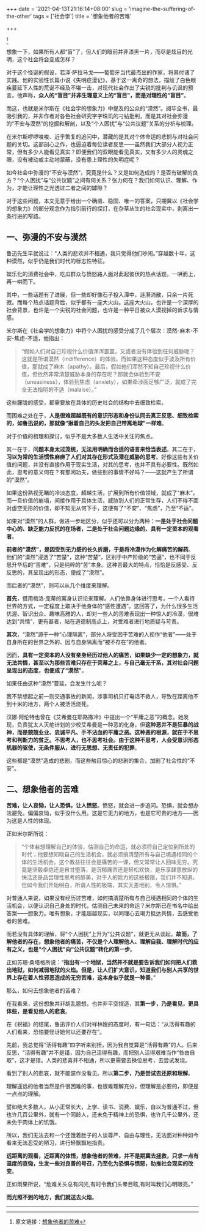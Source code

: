 +++
date = '2021-04-13T21:16:14+08:00'
slug = 'imagine-the-suffering-of-the-other'
tags = ['社会学']
title = '想象他者的苦难'

+++

[^1]

想象一下，如果所有人都“盲”了，但人们的眼前并非漆黑一片，而尽是炫目的光明，这个社会将会变成怎样？

对于这个怪诞的假设，若泽·萨拉马戈——葡萄牙当代最杰出的作家，将其付诸了实践。他的实验性长篇小说《失明症漫记》，基于这一离奇的想法，描绘了白色眼疾蔓延下人性的荒诞不经及不堪一击，对现代社会作出了尖锐的批判与讥讽的预言。他声称，**众人的“盲目”并非生理意义上的“盲目”，而是对理性的“盲目”**。

而这，也就是米尔斯在《社会学的想象力》中提及的公众的“漠然”。阅毕全书，最吸引我的，并非作者对各色社会研究字字珠玑的刁钻批判，而是其对社会弥漫的“不安与漠然”的挖掘和解剖，以及“个人困扰”与“公共议题”关系的分析与梳理。

在米尔斯啰啰唆唆、近乎繁复的追问中，潜藏的是其对个体命运的悲悯与对社会问题的关切。这部剖心之作，也逼迫着每位读者反思——虽然我们大部分人视力正常，但有多少人能看见真实？即便我们的双眼能看见真实，又有多少人的灵魂之眼，没有被动或主动地蒙蔽，没有患上理性的失明症呢？

如今社会中弥漫的“不安与漠然”，究竟是什么？又是如何造成的？是否有破解的良方？“个人困扰”与“公共议题”之间有何关系？张力何在？我们如何认识、理解、作为，才能让理性之光透过二者之间的罅隙？

对于这些问题，本文无意于给出一个确凿、稳固、唯一的答案，只期冀以《社会学的想象力》的部分观念作为指引前行的探灯，在杂草丛生的社会现实中，剥离出一条行进的窄路。

## 一、弥漫的不安与漠然

鲁迅先生早就说过：“人类的悲欢并不相通，我只觉得他们吵闹。”穿越数十年，这种漠然，似乎仍是我们时代的标志性特征。

娱乐化的消费社会中，吃瓜群众与愤怒路人面对此起彼伏的热点话题，一哄而上，再一哄而下。

其中，一些话题有了进展，但一些却好像石子投入潭中，涟漪消散，只余一片死寂。而每个热点话题背后，似乎都有一座大火山。这座大火山，也许是一个深厚的社会背景，也许是一个尖锐的社会问题，也许是一种平日被众人漠视掉的诉求与情感。

米尔斯在《社会学的想象力》中将个人困扰的感受分成了几个层次：漠然\-麻木\-不安\-焦虑\-不适，他指出：

> “假如人们对自己珍视什么价值浑浑噩噩，又或者没有体验到任何威胁呢？这就是所谓漠然（indifference）的体验。而如果这种态度似乎波及所有价值，那就成了麻木（apathy）。最后，假如他们浑然不知自己珍视什么价值，但依然非常清楚威胁本身的存在呢？那就会体验到不安（uneasiness），体验到焦虑（anxiety），如果牵涉面足够广泛，就成了完全无法指明的不适（malaise）。”

这些朦胧的感受，都需要放在具体的历史社会的结构中去细致检索。

而困难之处在于，**人是很难超越既有的意识形态和身份认同去真正反思、细致检索的，如鲁迅说的，那就像“揪着自己的头发把自己带离地球”一样难**。

对于价值的梳理和探讨，似乎不是大多数人生活中关注的焦点。

其一在于，**问题本身太过笼统，无法用明确而合适的语言来恰当表述**。其二在于， **习以为常的生活惯性麻痹了人们对其存在形式及潜在威胁的思考**。好像这些有关价值的问题，并没有直接作用于现实生活，对其的思考，也并不具有必要性。既然如此，思考的意义何在？有那闲功夫，做些别的事情不好吗？——这就产生了所谓的“漠然”。

如果这份熟视无睹的冷淡态度，超越生活，扩展到所有价值领域，就成了“麻木”，而一旦价值的崩塌，间接作用于具体生活，威胁到人们的正常生存，人们不得不面对虚空无形的价值，却不知无从何下手，这便有了“不安”、“焦虑”，乃至“不适”。

如果对“漠然”的人群，做进一步地区分，似乎还可以分为两种：**一是处于社会问题中心的、缺乏能力反抗的在场者，二是处于社会问题边缘的、具有一定资本的观看者**。

**前者的“漠然”，是因受到无力感的长久折磨，于是将冷漠作为化解痛苦的解药**。他们的“漠然”浸透了“苦楚”，这种“苦楚”，区别于中产阶级的“苦逼”，也不同于反思升华后的“苦难”，只是纯粹的“苦”本身。这种苦最大的特点，恰恰是反感受、反反思的，其呈现出的形态，便成了“漠然”。

而后者的“漠然”，则可以从几个维度来理解。

**首先**，借用梅洛·庞蒂的寓身认识论来理解。人们依靠身体进行思考，一个人看待世界的方式，一定程度上取决于他身体的“感性遭遇”。这回答了，为什么很多生活优渥、智识出众、趣味高雅的人，却对一些人的苦难表现出一种惊人的冷漠，很难达到“共情”，更有甚者，站在道德制高点上，对受难者进行地质疑与苛责。

**其次**，“漠然”源于一种“心理隔离”，部分人将受困于苦难的人视作“他者”——处于自身所在的世界之外的、因与自身隔离而“被不存在”的他者。

因而，**具有一定资本的人没有亲身经历过他人的痛苦，如果缺少一定的想象力，就无法共情，甚至以为那些苦难只存在于荧幕之上，与自己毫无干系，其对社会问题呈现出的态度，也便成了“漠然”**。

如果任由这种“漠然”蔓延，会发生什么呢？

我不禁想起之前一则交通事故的新闻，涉事司机只打电话不救人，导致在距离他不到十米的地方，两个人被活活烧死。

汉娜·阿伦特也曾在《艾希曼在耶路撒冷》中提出一个“平庸之恶”的概念。她发现，负责犹太人灭绝计划的少校艾希曼是一种恶的化身，但**这种恶并不是狂暴的战神，而是兢兢业业、忠诚平凡、手不沾血的平庸之恶。这种恶的根源，就在于不思考和判断力的贫乏。不思考人，也不思考社会。由于这种不思考，人会受意识形态机器的驱使，无条件服从，进行无思想、无责任的犯罪**。

这些都是“漠然”造成的悲剧，而这些触目惊心的悲剧的集合，加剧了社会性的“不安”。

## 二、想象他者的苦难

**苦难，让人哀恸，让人恐惧，让人愤怒**。愤怒，就会进一步追问。恐惧，就会想办法避免。偏偏哀恸，似乎没什么用。这是它无力的地方，也是它可贵的地方——因为这是人性的体现。

正如米尔斯所说：

> “个体若想理解自己的体验，估测自己的命运，就必须将自己定位到所处的时代；他要想知晓自己的生活机会，就必须搞清楚所有与自己境遇相同的个体的生活机会。这个教益往往会是痛苦的一课，但又常常让人回味无穷。究竟是坚毅卓绝还是自甘堕落，是沉郁痛苦还是轻松欢快，是乐享肆意放纵的快活还是品尝理性思考的醇美，对于人的能力的这些极限，我们并不知道。但如今我们开始明白，所谓人性的极端，其实天差地别，令人惊惧。”

对普通人来说，如果没有经历过苦难，如何搞清楚所有与自己境遇相同的个体的生活机会，以便认识自己身处的时代，估测自己未来的命运？米尔斯已在书名中给出答案——想象力。唯有想象，才能超越现实，以同理心去竭力抵达共情，去感受他者的苦难。

而若没有具体的理解，将“个人困扰”上升为“公共议题”，就更无从谈起。**故而，了解他者的存在，想象他者的痛苦，不仅是个人理解他人、理解自我、理解时代的应有之义，也是“个人困扰”向“公共议题”转化的第一步**。

正如苏珊·桑塔格所说：“**指出有一个地狱，当然并不就是要告诉我们如何把人们救出地狱，如何减弱地狱的火焰。但是，让人们扩大意识，知道我们与别人共享的世界上存在着人性邪恶造成的无穷苦难，这本身似乎就是一种善**。”

那么，如何去想象他者的苦难？

在我看来，这份想象并非胡乱臆想，也并非平空捏造，其**第一步，乃是看见，更具体些，是看见他人的悲哀**。

在《祝福》的结尾，鲁迅评价人们对祥林嫂的态度时，有一句话：“从活得有趣的人们看来，恐怕要怪讶她何以还要存在”。

先前，我总觉得“活得有趣”四字听来别扭，因为我自觉算是“活得有趣”的人。后来反思，“活得有趣”并不是错，因为自己活得有趣，而把别人活得艰难当作“咎由自取”，这才是错。人类的悲喜并不相通，所以更需要去换位思考，去尝试发现。

看到了别人的悲哀，就不能装作没看见。所以**第二步，乃是尝试去还原和理解**。

理解遥远的他者当然是件很困难的事，也很难理解充分，但理解是必要的，即便是一点点的理解。

譬如绝大多数人，从小正常长大，上学、读书、消费、娱乐，自以为普通不过，但也许几百公里外，就有一个同龄人，还未免于精神上的恐惧，也许几千公里外，还未免于肉体上的饥饿。

所以，我们无法去和一个还饿着肚子的人谈尊严、自由与理性，无法面对种种如今看来无法忍受的陋习，进行轻飘飘地指责。

**远距离的观看，近距离的体悟，想象他者的苦难，并不是期冀去拯救，只求一点有温度的哀恸，生发一些对良善的号召，乃至化为恐惧与愤怒，助推社会现实的改变**。

正如雨果所说，“危难关头总有闪光,有时令我们头晕目眩,有时叫我们心明眼亮。”

**而光照不到的地方，我们就送去火焰**。

---

[^1]: 原文链接：[想象他者的苦难](https://mp.weixin.qq.com/s/FcgTR1R3grdCIbR7KIVkPA)
